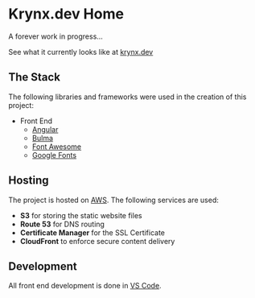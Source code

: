 # Krynx.dev Home

A forever work in progress...

See what it currently looks like at [krynx.dev](https://krynx.dev/)

## The Stack

The following libraries and frameworks were used in the creation of this project:

- Front End
   - [Angular](https://angular.io/)
   - [Bulma](https://bulma.io/)
   - [Font Awesome](https://fontawesome.com/start)
   - [Google Fonts](https://fonts.google.com/)

## Hosting

The project is hosted on [AWS](https://aws.amazon.com/). The following services are used:

- __S3__ for storing the static website files
- __Route 53__ for DNS routing
- __Certificate Manager__ for the SSL Certificate
- __CloudFront__ to enforce secure content delivery

## Development

All front end development is done in [VS Code](https://code.visualstudio.com/).
